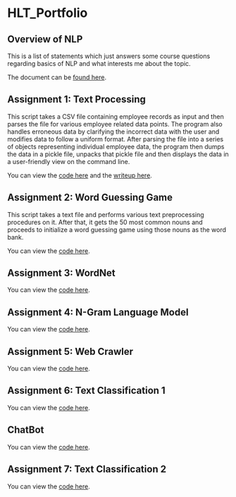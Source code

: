 # HLT_Portfolio

## Overview of NLP

This is a list of statements which just answers some course questions regarding basics of NLP and what interests me about the topic.

The document can be [found here](./Overview%20of%20NLP/Overview_of_NLP.pdf).

## Assignment 1: Text Processing

This script takes a CSV file containing employee records as input and then parses the file for various employee related data points. The program also handles erroneous data by clarifying the incorrect data with the user and modifies data to follow a uniform format. After parsing the file into a series of objects representing individual employee data, the program then dumps the data in a pickle file, unpacks that pickle file and then displays the data in a user-friendly view on the command line.

You can view the [code here](./HW1/HW1_sxr180064.py) and the [writeup here](./HW1/HW1_sxr180064_overview.pdf).

## Assignment 2: Word Guessing Game

This script takes a text file and performs various text preprocessing procedures on it. After that, it gets the 50 most common nouns and proceeds to initialize a word guessing game using those nouns as the word bank.

You can view the [code here](./HW2/HW2_SXR180064.py).

## Assignment 3: WordNet ##

You can view the [code here](./HW3/HW3_SXR180064.py).

## Assignment 4: N-Gram Language Model ##

You can view the [code here](./HW4).

## Assignment 5: Web Crawler ##

You can view the [code here](./HW5/HW5_SXR180064.py).

## Assignment 6: Text Classification 1 ##

You can view the [code here](./HW6/hw6_SXR180064.py).

## ChatBot ##

You can view the [code here](./Chatbot/chatbot.py).

## Assignment 7: Text Classification 2 ##

You can view the [code here](./HW7).
